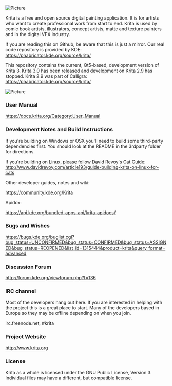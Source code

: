 ![Picture](https://krita.org/wp-content/uploads/2016/04/krita_logo_200-ef21fd67a8add4f0.png)

Krita is a free and open source digital painting application. It is for artists who want to create professional work from start to end. Krita is used by comic book artists, illustrators, concept artists, matte and texture painters and in the digital VFX industry.

If you are reading this on Github, be aware that this is just a mirror. Our real
code repository is provided by KDE: https://phabricator.kde.org/source/krita/ 

This repository contains the current, Qt5-based, development version of Krita 3. Krita 3.0 has been released and development on Krita 2.9 has stopped.  Krita 2.9 was part of Calligra: https://phabricator.kde.org/source/krita/

![Picture](https://krita.org/wp-content/uploads/2016/04/krita-30-screenshot.jpg)


### User Manual
https://docs.krita.org/Category:User_Manual

### Development Notes and Build Instructions
If you're building on Windows or OSX you'll need to build some third-party dependencies first. You should look at the README in the 3rdparty folder for directions. 

If you're building on Linux, please follow David Revoy's Cat Guide: http://www.davidrevoy.com/article193/guide-building-krita-on-linux-for-cats

Other developer guides, notes and wiki:

https://community.kde.org/Krita

Apidox:

https://api.kde.org/bundled-apps-api/krita-apidocs/

### Bugs and Wishes

https://bugs.kde.org/buglist.cgi?bug_status=UNCONFIRMED&bug_status=CONFIRMED&bug_status=ASSIGNED&bug_status=REOPENED&list_id=1315444&product=krita&query_format=advanced

### Discussion Forum
http://forum.kde.org/viewforum.php?f=136

### IRC channel
Most of the developers hang out here. If you are interested in helping with the project this is a great place to start. Many of the developers based in Europe so they may be offline depending on when you join.

irc.freenode.net, #krita

### Project Website

  http://www.krita.org

### License

Krita as a whole is licensed under the GNU Public License, Version 3. Individual files may have a different, but compatible license.
